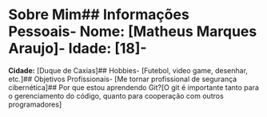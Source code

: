 # Sobre Mim## Informações Pessoais- **Nome:** [Matheus Marques Araujo]- **Idade:** [18]-
**Cidade:** [Duque de Caxias]## Hobbies- [Futebol, video game, desenhar, etc.]## Objetivos Profissionais-
[Me tornar profissional de segurança cibernética]## Por que estou aprendendo Git?[O git é importante tanto para o gerenciamento do código, quanto para cooperação com outros programadores]